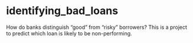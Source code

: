 # identifying_bad_loans
How do banks distinguish “good” from “risky” borrowers? This is a project to predict which loan is likely to be non-performing.
